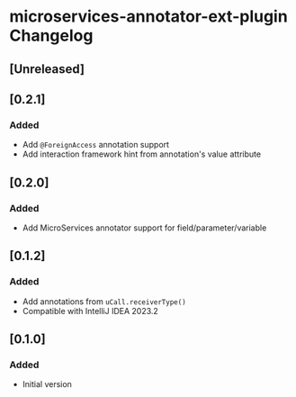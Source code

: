 <!-- Keep a Changelog guide -> https://keepachangelog.com -->

# microservices-annotator-ext-plugin Changelog

## [Unreleased]

## [0.2.1]

### Added

- Add `@ForeignAccess` annotation support
- Add interaction framework hint from annotation's value attribute

## [0.2.0]

### Added

- Add MicroServices annotator support for field/parameter/variable

## [0.1.2]

### Added

- Add annotations from `uCall.receiverType()`
- Compatible with IntelliJ IDEA 2023.2

## [0.1.0]

### Added

- Initial version

